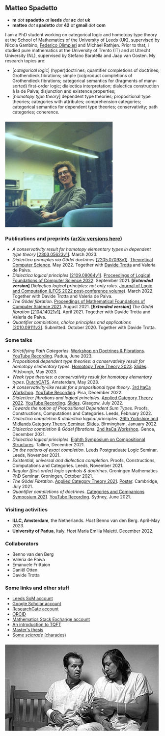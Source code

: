 ## Matteo Spadetto

- **m** _dot_ **spadetto** _at_ **leeds** _dot_ **ac** _dot_ **uk**
- **matteo** _dot_ **spadetto** _dot_ **42** _at_ **gmail** _dot_ **com**

I am a PhD student working on categorical logic and homotopy type theory at the School of Mathematics of the University of Leeds (UK), supervised by Nicola Gambino, [Federico Olimpieri](https://lipn.univ-paris13.fr/~olimpieri/) and Michael Rathjen. Prior to that, I studied pure mathematics at the University of Trento (IT) and at Utrecht University (NL), supervised by Stefano Baratella and Jaap van Oosten. My research topics are:
- [_categorical logic_] (hyper)doctrines; quantifier completions of doctrines; Grothendieck fibrations; simple (co)product completions of Grothendieck fibrations; categorical semantics for (fragments of many-sorted) first-order logic; dialectica interpretation; dialectica construction à la de Paiva; disjunction and existence properties;
- [_homotopy type theory_] dependent type theories; propositional type theories; categories with attributes; comprehension categories; categorical semantics for dependent type theories; conservativity; path categories; coherence.




### ![asaf3](asaf3.jpg)



### Publications and preprints ([arXiv versions here](https://arxiv.org/search/advanced?advanced=&terms-0-operator=AND&terms-0-term=Spadetto%2C+Matteo&terms-0-field=author&classification-mathematics=y&classification-physics_archives=all&classification-include_cross_list=include&date-filter_by=all_dates&date-year=&date-from_date=&date-to_date=&date-date_type=submitted_date&abstracts=show&size=50&order=-announced_date_first))
- _A conservativity result for homotopy elementary types in dependent type theory_ [[2303.05623v1]](https://arxiv.org/abs/2303.05623). March 2023.
- _Dialectica principles via Gödel doctrines_ [[2205.07093v1]](https://arxiv.org/abs/2205.07093). [Theoretical Computer Science](https://www.sciencedirect.com/science/article/pii/S0304397523000051?utm_campaign=STMJ_AUTH_SERV_PUBLISHED&utm_medium=email&utm_acid=265759211&SIS_ID=&dgcid=STMJ_AUTH_SERV_PUBLISHED&CMX_ID=&utm_in=DM333744&utm_source=AC_). May 2022. Together with [Davide Trotta](https://trottadavide.github.io/) and Valeria de Paiva.
- _Dialectica logical principles_ [[2109.08064v1]](https://arxiv.org/abs/2109.08064). [Proceedings of Logical Foundations of Computer Science 2022](https://link.springer.com/chapter/10.1007/978-3-030-93100-1_22). September 2021. **[_Extended version_]** _Dialectica logical principles: not only rules_. [Journal of Logic and Computation (LFCS 2022 post-conference volume)](https://academic.oup.com/logcom/advance-article/doi/10.1093/logcom/exac079/6795172?searchresult=1). March 2022. Together with Davide Trotta and Valeria de Paiva.
- _The Gödel fibration_. [Proceedings of Mathematical Foundations of Computer Science 2021](https://drops.dagstuhl.de/opus/volltexte/2021/14527/). August 2021. **[_Extended version_]** _The Gödel fibration_ [[2104.14021v1]](https://arxiv.org/abs/2104.14021). April 2021. Together with Davide Trotta and Valeria de Paiva.
- _Quantifier completions, choice principles and applications_ [[2010.09111v3]](https://arxiv.org/abs/2010.09111v3). Submitted. October 2020. Together with Davide Trotta.


### Some talks
- _Strictifying Path Categories_. [Workshop on Doctrines & Fibrations](https://events.math.unipd.it/WDF2023/). [YouTube Recording](https://www.youtube.com/watch?v=a6JNebaYXgU&list=PLu4STGsfbix9vBUvLDbti64_3hIsoK0-R&index=13). Padua, June 2023.
- _Propositional dependent type theories: a conservativity result for homotopy elementary types_. [Homotopy Type Theory 2023](https://hott.github.io/HoTT-2023//). [Slides](https://hott.github.io/HoTT-2023/slides/spadetto.pdf). Pittsburgh, May 2023.
- _Weak type theories: a conservativity result for homotopy elementary types_. [DutchCATS](https://dutchcats.github.io/). Amsterdam, May 2023.
- _A conservativity-like result for a propositional type theory_. [3rd ItaCa Workshop](https://progetto-itaca.github.io/ItaCa-22/). [YouTube Recording](https://www.youtube.com/watch?v=y03fvYo_GRQ). Pisa, December 2022.
- _Dialectica: fibrations and logical principles_. [Applied Category Theory 2022](https://msp.cis.strath.ac.uk/act2022/). [YouTube Recording](https://youtu.be/vbEtgFRiJ7U?t=18330). [Slides](https://msp.cis.strath.ac.uk/act2022/slides/ACT2022_slides_8242.pdf). Glasgow, July 2022.
- _Towards the notion of Propositional Dependent Sum Types_. Proofs, Constructions, Computations and Categories. Leeds, February 2022.
- _Dialectica completion & dialectica logical principles_. [26th Yorkshire and Midlands Category Theory Seminar](https://conferences.leeds.ac.uk/yamcats/meeting-26/). [Slides](http://conferences.leeds.ac.uk/yamcats/wp-content/uploads/sites/84/2022/04/yamcats-26-spadetto.pdf). Birmingham, January 2022.
- _Dialectica completion & Gödel fibrations_. [2nd ItaCa Workshop](https://genoa-logic-group.github.io/itaca-workshop-2021/). Genoa, December 2021.
- _Dialectica logical principles_. [Eighth Symposium on Compositional Structures](https://www.cl.cam.ac.uk/events/syco/8/). Tallinn, December 2021.
- _On the notions of exact completion_. Leeds Postgraduate Logic Seminar. Leeds, November 2021.
- _Existential, universal and dialectica completion_. Proofs, Constructions, Computations and Categories. Leeds, November 2021.
- _Regular (first-order) logic symbols & doctrines_. Groningen Mathematics PhD Seminar. Groningen, October 2021.
- _The Gödel Fibration_. [Applied Category Theory 2021](https://www.cl.cam.ac.uk/events/act2021/). [Poster](https://www.cl.cam.ac.uk/events/act2021/slides/ACT_2021_slides_21.pdf). Cambridge, July 2021.
- _Quantifier completions of doctrines_. [Categories and Companions Symposium 2021](http://web.science.mq.edu.au/groups/coact/seminar/CaCS2021/). [YouTube Recording](https://www.youtube.com/watch?v=1RajMGazetE&t=953s). Sydney, June 2021.


### Visiting activities
- **ILLC, Amsterdam**, the Netherlands. _Host_ Benno van den Berg. April-May 2023.
- **University of Padua**, Italy. _Host_ Maria Emilia Maietti. December 2022.


### Collaborators
- Benno van den Berg
- Valeria de Paiva
- Emanuele Frittaion
- Daniël Otten
- Davide Trotta


### Some links and other stuff
- [Leeds SoM account](https://eps.leeds.ac.uk/maths/pgr/8476/matteo-spadetto)
- [Google Scholar account](https://scholar.google.com/citations?user=gTJ-1CwAAAAJ&hl=en)
- [ResearchGate account](https://www.researchgate.net/profile/Matteo-Spadetto)
- [ORCID](https://orcid.org/0000-0002-6495-7405)
- [Mathematics Stack Exchange account](https://math.stackexchange.com/users/531071/matteo-spadetto?tab=profile)
- [An introduction to TQFT](TQFT.pdf)
- [Master's thesis](Generalised_Gluing_and_Exact_Completion_of_Path_Categories___Current_Version.pdf)
- [Some _sciarade_ (charades)](Sciarade.pdf)




### ![cuckoo's](cuckoo's.jpg)

